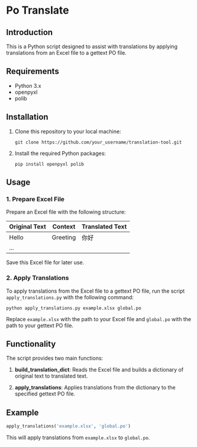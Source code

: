 # Po Translate

## Introduction

This is a Python script designed to assist with translations by applying translations from an Excel file to a gettext PO file.

## Requirements

- Python 3.x
- openpyxl
- polib

## Installation

1. Clone this repository to your local machine:

    ```
    git clone https://github.com/your_username/translation-tool.git
    ```

2. Install the required Python packages:

    ```
    pip install openpyxl polib
    ```

## Usage

### 1. Prepare Excel File

Prepare an Excel file with the following structure:

| Original Text | Context | Translated Text |
|---------------|---------|-----------------|
| Hello         | Greeting| 你好             |
| ...

Save this Excel file for later use.

### 2. Apply Translations

To apply translations from the Excel file to a gettext PO file, run the script `apply_translations.py` with the following command:

```
python apply_translations.py example.xlsx global.po
```

Replace `example.xlsx` with the path to your Excel file and `global.po` with the path to your gettext PO file.

## Functionality

The script provides two main functions:

1. **build_translation_dict**: Reads the Excel file and builds a dictionary of original text to translated text.

2. **apply_translations**: Applies translations from the dictionary to the specified gettext PO file.

## Example

```python
apply_translations('example.xlsx', 'global.po')
```

This will apply translations from `example.xlsx` to `global.po`.
